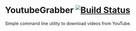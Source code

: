 # YoutubeGrabber [![Build Status](https://travis-ci.org/lure/YoutubeGrabber.svg?branch=master)](https://travis-ci.org/lure/YoutubeGrabber)

Simple command line utility to download videos from YouTube.
